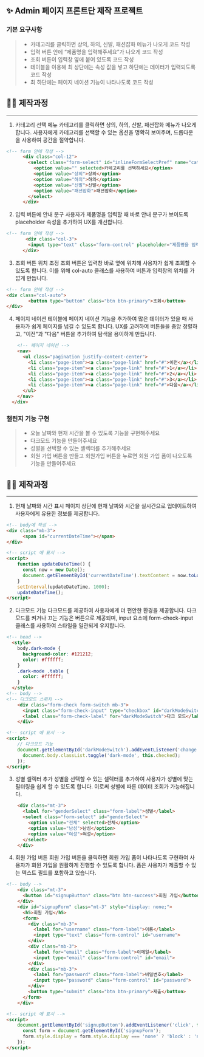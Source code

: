 ## ✨ Admin 페이지 프론트단 제작 프로젝트

### 기본 요구사항
>  - 카테고리를 클릭하면 상의, 하의, 신발, 패션잡화 메뉴가 나오게 코드 작성
>  - 입력 버튼 안에 “제품명을 입력해주세요”가 나오게 코드 작성
>  - 조회 버튼이 입력창 옆에 붙어 있도록 코드 작성
>  - 테이블을 이용해 최 상단에는 속성 값을 넣고 하단에는 데이터가 입력되도록 코드 작성
>  - 최 하단에는 페이지 네이션 기능이 나타나도록 코드 작성

## 🧑‍💻 제작과정
---

1. 카테고리 선택 메뉴
카테고리를 클릭하면 상의, 하의, 신발, 패션잡화 메뉴가 나오게 합니다. 사용자에게 카테고리를 선택할 수 있는 옵션을 명확히 보여주며, 드롭다운을 사용하여 공간을 절약합니다.
```html
<!-- form 안에 작성 -->
      <div class="col-12">
        <select class="form-select" id="inlineFormSelectPref" name="category_data_table">
          <option value="" selected>카테고리를 선택하세요</option>
          <option value="상의">상의</option>
          <option value="하의">하의</option>
          <option value="신발">신발</option>
          <option value="패션잡화">패션잡화</option>
        </select>
      </div>
```
2. 입력 버튼에 안내 문구
사용자가 제품명을 입력할 때 바로 안내 문구가 보이도록 placeholder 속성을 추가하여 UX를 개선합니다.
```html
<!-- form 안에 작성 -->
       <div class="col-3">
        <input type="text" class="form-control" placeholder="제품명을 입력해주세요">
      </div>
```
3. 조회 버튼 위치 조정
조회 버튼은 입력창 바로 옆에 위치해 사용자가 쉽게 조회할 수 있도록 합니다. 이를 위해 col-auto 클래스를 사용하여 버튼과 입력창의 위치를 가깝게 만듭니다.
```html
<!-- form 안에 작성 -->
<div class="col-auto">
        <button type="button" class="btn btn-primary">조회</button>
</div>
```
4. 페이지 네이션
테이블에 페이지 네이션 기능을 추가하여 많은 데이터가 있을 때 사용자가 쉽게 페이지를 넘길 수 있도록 합니다. UX를 고려하여 버튼들을 중앙 정렬하고, "이전"과 "다음" 버튼을 추가하여 탐색을 용이하게 만듭니다.
```html
    <!-- 페이지 네이션 -->
    <nav>
      <ul class="pagination justify-content-center">
        <li class="page-item"><a class="page-link" href="#">이전</a></li>
        <li class="page-item"><a class="page-link" href="#">1</a></li>
        <li class="page-item"><a class="page-link" href="#">2</a></li>
        <li class="page-item"><a class="page-link" href="#">3</a></li>
        <li class="page-item"><a class="page-link" href="#">다음</a></li>
      </ul>
    </nav>
  </div>
```




### 챌린지 기능 구현
>  - 오늘 날짜와 현재 시간을 볼 수 있도록 기능을 구현해주세요
>  - 다크모드 기능을 만들어주세요
>  - 성별을 선택할 수 있는 셀렉터를 추가해주세요
>  - 회원 가입 버튼을 만들고 회원가입 버튼을 누르면 회원 가입 폼이 나오도록 기능을 만들어주세요


## 🧑‍💻 제작과정
---

1. 현재 날짜와 시간 표시
페이지 상단에 현재 날짜와 시간을 실시간으로 업데이트하여 사용자에게 유용한 정보를 제공합니다.
```html
<!-- body에 작성 -->
<div class="mb-3">
      <span id="currentDateTime"></span>
</div>

<!-- script 에 표시 -->
<script>
    function updateDateTime() {
      const now = new Date();
      document.getElementById('currentDateTime').textContent = now.toLocaleString('ko-KR');
    }
    setInterval(updateDateTime, 1000);
    updateDateTime();
</script>
```
2. 다크모드 기능
다크모드를 제공하여 사용자에게 더 편안한 환경을 제공합니다. 다크모드를 켜거나 끄는 기능은 버튼으로 제공되며, input 요소에 form-check-input 클래스를 사용하여 스타일을 일관되게 유지합니다.
```html
<!-- head -->
  <style>
    body.dark-mode {
      background-color: #121212;
      color: #ffffff;
    }
    .dark-mode .table {
      color: #ffffff;
    }
  </style>
<!-- body -->
<!-- 다크모드 스위치 -->
    <div class="form-check form-switch mb-3">
      <input class="form-check-input" type="checkbox" id="darkModeSwitch">
      <label class="form-check-label" for="darkModeSwitch">다크 모드</label>
    </div>

<!-- script 에 표시 -->
<script>
    // 다크모드 기능
    document.getElementById('darkModeSwitch').addEventListener('change', function () {
      document.body.classList.toggle('dark-mode', this.checked);
    });
</script>
```
3. 성별 셀렉터 추가
성별을 선택할 수 있는 셀렉터를 추가하여 사용자가 성별에 맞는 필터링을 쉽게 할 수 있도록 합니다. 이로써 성별에 따른 데이터 조회가 가능해집니다.

```html
    <div class="mt-3">
      <label for="genderSelect" class="form-label">성별</label>
      <select class="form-select" id="genderSelect">
        <option value="전체" selected>전체</option>
        <option value="남성">남성</option>
        <option value="여성">여성</option>
      </select>
    </div>
```
4. 회원 가입 버튼
회원 가입 버튼을 클릭하면 회원 가입 폼이 나타나도록 구현하여 사용자가 회원 가입을 원활하게 진행할 수 있도록 합니다. 폼은 사용자가 제출할 수 있는 텍스트 필드를 포함하고 있습니다.
``` html
<!-- body -->
    <div class="mt-3">
      <button id="signupButton" class="btn btn-success">회원 가입</button>
    </div>
    <div id="signupForm" class="mt-3" style="display: none;">
      <h5>회원 가입</h5>
      <form>
        <div class="mb-3">
          <label for="username" class="form-label">이름</label>
          <input type="text" class="form-control" id="username">
        </div>
        <div class="mb-3">
          <label for="email" class="form-label">이메일</label>
          <input type="email" class="form-control" id="email">
        </div>
        <div class="mb-3">
          <label for="password" class="form-label">비밀번호</label>
          <input type="password" class="form-control" id="password">
        </div>
        <button type="submit" class="btn btn-primary">제출</button>
      </form>
    </div>

<!-- script 에 표시 -->
<script>
    document.getElementById('signupButton').addEventListener('click', function () {
      const form = document.getElementById('signupForm');
      form.style.display = form.style.display === 'none' ? 'block' : 'none';
    });
</script>
